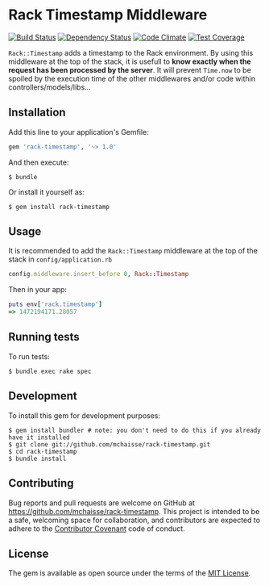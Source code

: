 # Rack Timestamp Middleware

[![Build Status](https://travis-ci.org/mchaisse/rack-timestamp.svg?branch=master)](https://travis-ci.org/mchaisse/rack-timestamp) [![Dependency Status](https://gemnasium.com/badges/github.com/mchaisse/rack-timestamp.svg)](https://gemnasium.com/github.com/mchaisse/rack-timestamp) [![Code Climate](https://codeclimate.com/github/mchaisse/rack-timestamp/badges/gpa.svg)](https://codeclimate.com/github/mchaisse/rack-timestamp) [![Test Coverage](https://codeclimate.com/github/mchaisse/rack-timestamp/badges/coverage.svg)](https://codeclimate.com/github/mchaisse/rack-timestamp/coverage)

`Rack::Timestamp` adds a timestamp to the Rack environment. By using this middleware at the top of the stack, it is usefull to **know exactly when the request has been processed by the server**. It will prevent `Time.now` to be spoiled by the execution time of the other middlewares and/or code within controllers/models/libs...

## Installation

Add this line to your application's Gemfile:

```ruby
gem 'rack-timestamp', '~> 1.0'
```

And then execute:

    $ bundle

Or install it yourself as:

    $ gem install rack-timestamp

## Usage

It is recommended to add the `Rack::Timestamp` middleware at the top of the stack in `config/application.rb`

```ruby
config.middleware.insert_before 0, Rack::Timestamp
```

Then in your app:

```ruby
puts env['rack.timestamp']
=> 1472194171.28057
```

## Running tests

To run tests:

    $ bundle exec rake spec

## Development

To install this gem for development purposes:

```shell
$ gem install bundler # note: you don't need to do this if you already have it installed
$ git clone git://github.com/mchaisse/rack-timestamp.git
$ cd rack-timestamp
$ bundle install
```

## Contributing

Bug reports and pull requests are welcome on GitHub at https://github.com/mchaisse/rack-timestamp. This project is intended to be a safe, welcoming space for collaboration, and contributors are expected to adhere to the [Contributor Covenant](http://contributor-covenant.org) code of conduct.


## License

The gem is available as open source under the terms of the [MIT License](http://opensource.org/licenses/MIT).

